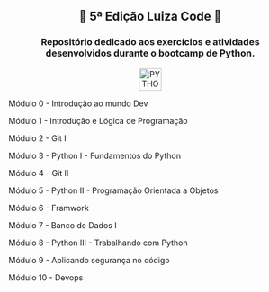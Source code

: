 <div align="center" id='topo'>
    <h2>💙 5ª Edição Luiza Code 💙</h2>
    <h3>Repositório dedicado aos exercícios e atividades desenvolvidos durante o bootcamp de Python.</h3>
    <img width="40px" src="https://cdn.jsdelivr.net/gh/devicons/devicon/icons/python/python-original-wordmark.svg" title = "PYTHON"/>
</div>

Módulo 0 - Introdução ao mundo Dev
  
Módulo 1 - Introdução e Lógica de Programação
  
Módulo 2 - Git I
  
Módulo 3 - Python I - Fundamentos do Python
  
Módulo 4 - Git II
  
Módulo 5 - Python II - Programação Orientada a Objetos
  
Módulo 6 - Framwork
  
Módulo 7 - Banco de Dados I
  
Módulo 8 - Python III - Trabalhando com Python
  
Módulo 9 - Aplicando segurança no código
  
Módulo 10 - Devops
   
</div>